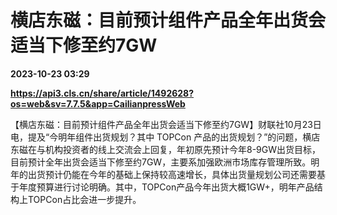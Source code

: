 # 横店东磁：目前预计组件产品全年出货会适当下修至约7GW

**2023-10-23 03:29**

**https://api3.cls.cn/share/article/1492628?os=web&sv=7.7.5&app=CailianpressWeb**

【横店东磁：目前预计组件产品全年出货会适当下修至约7GW】财联社10月23日电，提及“今明年组件出货规划？其中 TOPCon 产品的出货规划？”的问题，横店东磁在与机构投资者的线上交流会上回复，年初原先预计今年8-9GW出货目标，目前预计全年出货会适当下修至约7GW，主要系加强欧洲市场库存管理所致。明年的出货预计仍能在今年的基础上保持较高速增长，具体出货量规划公司还需要基于年度预算进行讨论明确。其中，TOPCon产品今年出货大概1GW+，明年产品结构上TOPCon占比会进一步提升。